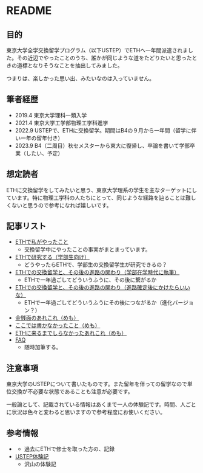 # README

## 目的

東京大学全学交換留学プログラム（以下USTEP）でETHへ一年間派遣されました。その近辺でやったことのうち、誰かが同じような道をたどりたいと思ったときの道標となりそうなことを抽出してみました。

つまりは、楽しかった思い出、みたいなのは入っていません。

## 筆者経歴

- 2019.4 東京大学理科一類入学
- 2021.4 東京大学工学部物理工学科進学
- 2022.9 USTEPで、ETHに交換留学。期間はB4の９月から一年間（留学に伴い一年の留年付き）
- 2023.9 B4（二周目）秋セメスターから東大に復帰し、卒論を書いて学部卒業（したい、予定）

## 想定読者

ETHに交換留学をしてみたいと思う、東京大学理系の学生を主なターゲットにしています。特に物理工学科の人たちにとって、同じような経路を辿ることは難しくないと思うので参考になれば嬉しいです。


## 記事リスト

- [ETHで私がやったこと](./what_i_did_at_ETH.md)
  - 交換留学中にやったことの事実がまとまっています。
- [ETHで研究する（学部生向け）](./do_reasearch_as_bachelar_student_at_eth.md)
  - どうやったらETHで、学部生の交換留学生が研究できるの？
- [ETHでの交換留学と、その後の進路の関わり（学部在学時代に執筆）](./exchange_and_afterward_written_when_B4.md)
  - ETHで一年過ごしてどういうふうに、その後に繋がるか
- [ETHでの交換留学と、その後の進路の関わり（進路確定後にかけたらいいな）](./exchange_and_afterward_written_after_B4.md)
  - ETHで一年過ごしてどういうふうにその後につながるか（進化バージョン？）
- [金銭面のあれこれ（めも）](./about_money_related.md)
- [ここでは書かなかったこと（めも）](./what_i_did_not_write.md)
- [ETHに来るまでしらなかったあれこれ（めも）](./knowledge_i_got_after_coming_to_ETH.md)
- [FAQ](./faq.md)
  - 随時加筆する。

## 注意事項

東京大学のUSTEPについて書いたものです。また留年を伴っての留学なので単位交換が不必要な状態であることも注意が必要です。

一般論として、記載されている情報はあくまで一人の体験記です。時間、人ごとに状況は色々と変わると思いますので参考程度にお使いください。

## 参考情報

- []()
  - 過去にETHで修士を取った方の、記録
- [USTEP体験記]()
  - 沢山の体験記